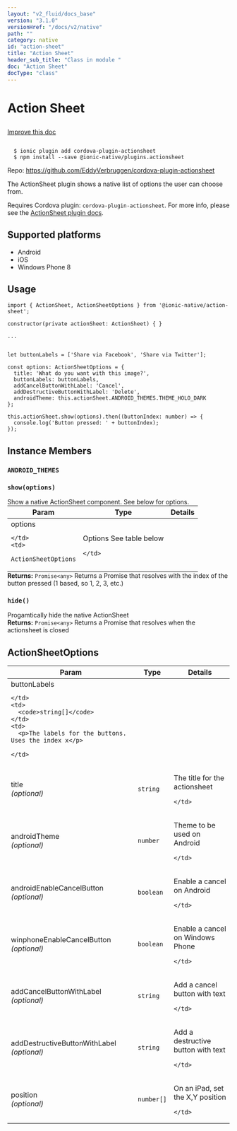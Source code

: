```yaml
---
layout: "v2_fluid/docs_base"
version: "3.1.0"
versionHref: "/docs/v2/native"
path: ""
category: native
id: "action-sheet"
title: "Action Sheet"
header_sub_title: "Class in module "
doc: "Action Sheet"
docType: "class"
---
```








<h1 class="api-title">
  
  Action Sheet
  

  

  </h1>

<a class="improve-v2-docs" href="http://github.com/driftyco/ionic-native/edit/master/src/@ionic-native/plugins/action-sheet/index.ts#L45">
  Improve this doc
</a>



<!-- decorators -->





<pre><code>
  $ ionic plugin add cordova-plugin-actionsheet
  $ npm install --save @ionic-native/plugins.actionsheet
</code></pre>
<p>Repo:
  <a href="https://github.com/EddyVerbruggen/cordova-plugin-actionsheet">
    https://github.com/EddyVerbruggen/cordova-plugin-actionsheet
  </a>
</p>

<!-- description -->

<p>The ActionSheet plugin shows a native list of options the user can choose from.</p>
<p>Requires Cordova plugin: <code>cordova-plugin-actionsheet</code>. For more info, please see the <a href="https://github.com/EddyVerbruggen/cordova-plugin-actionsheet">ActionSheet plugin docs</a>.</p>


<!-- @platforms tag -->
<h2>Supported platforms</h2>

<ul>
  <li>Android</li><li>iOS</li><li>Windows Phone 8</li>
</ul>

<!-- @platforms tag end -->


<!-- if doc.decorators -->

<!-- @usage tag -->

<h2>Usage</h2>

<pre><code class="lang-typescript">import { ActionSheet, ActionSheetOptions } from &#39;@ionic-native/action-sheet&#39;;

constructor(private actionSheet: ActionSheet) { }

...


let buttonLabels = [&#39;Share via Facebook&#39;, &#39;Share via Twitter&#39;];

const options: ActionSheetOptions = {
  title: &#39;What do you want with this image?&#39;,
  buttonLabels: buttonLabels,
  addCancelButtonWithLabel: &#39;Cancel&#39;,
  addDestructiveButtonWithLabel: &#39;Delete&#39;,
  androidTheme: this.actionSheet.ANDROID_THEMES.THEME_HOLO_DARK
};

this.actionSheet.show(options).then((buttonIndex: number) =&gt; {
  console.log(&#39;Button pressed: &#39; + buttonIndex);
});
</code></pre>




<!-- @property tags -->




<!-- methods on the class -->

<h2>Instance Members</h2>
<div id="ANDROID_THEMES"></div>
<h3>
  <code>ANDROID_THEMES</code>
  

</h3>



<div id="show"></div>
<h3>
  <code>show(options)</code>
  

</h3>
Show a native ActionSheet component. See below for options.
<table class="table param-table" style="margin:0;">
  <thead>
  <tr>
    <th>Param</th>
    <th>Type</th>
    <th>Details</th>
  </tr>
  </thead>
  <tbody>
  
  <tr>
    <td>
      options
      
      
    </td>
    <td>
      
<code>ActionSheetOptions</code>
    </td>
    <td>
      <p>Options See table below</p>

      
    </td>
  </tr>
  
  </tbody>
</table>

<div class="return-value" markdown="1">
  <i class="icon ion-arrow-return-left"></i>
  <b>Returns:</b> 
<code>Promise&lt;any&gt;</code> Returns a Promise that resolves with the index of the
  button pressed (1 based, so 1, 2, 3, etc.)
</div><div id="hide"></div>
<h3>
  <code>hide()</code>
  

</h3>
Progamtically hide the native ActionSheet


<div class="return-value" markdown="1">
  <i class="icon ion-arrow-return-left"></i>
  <b>Returns:</b> 
<code>Promise&lt;any&gt;</code> Returns a Promise that resolves when the actionsheet is closed
</div>



<!-- other classes -->

<!-- end other classes -->

<!-- interfaces -->

<!--<h2><a class="anchor" name="interfaces" href="#interfaces"></a>Interfaces</h2>-->


<h2><a class="anchor" name="ActionSheetOptions" href="#ActionSheetOptions"></a>ActionSheetOptions</h2>


<table class="table param-table" style="margin:0;">
  <thead>
  <tr>
    <th>Param</th>
    <th>Type</th>
    <th>Details</th>
  </tr>
  </thead>
  <tbody>
  
  <tr>
    <td>
      buttonLabels
      
    </td>
    <td>
      <code>string[]</code>
    </td>
    <td>
      <p>The labels for the buttons. Uses the index x</p>

    </td>
  </tr>
  
  <tr>
    <td>
      title
      <div><em>(optional)</em></div>
    </td>
    <td>
      <code>string</code>
    </td>
    <td>
      <p>The title for the actionsheet</p>

    </td>
  </tr>
  
  <tr>
    <td>
      androidTheme
      <div><em>(optional)</em></div>
    </td>
    <td>
      <code>number</code>
    </td>
    <td>
      <p>Theme to be used on Android</p>

    </td>
  </tr>
  
  <tr>
    <td>
      androidEnableCancelButton
      <div><em>(optional)</em></div>
    </td>
    <td>
      <code>boolean</code>
    </td>
    <td>
      <p>Enable a cancel on Android</p>

    </td>
  </tr>
  
  <tr>
    <td>
      winphoneEnableCancelButton
      <div><em>(optional)</em></div>
    </td>
    <td>
      <code>boolean</code>
    </td>
    <td>
      <p>Enable a cancel on Windows Phone</p>

    </td>
  </tr>
  
  <tr>
    <td>
      addCancelButtonWithLabel
      <div><em>(optional)</em></div>
    </td>
    <td>
      <code>string</code>
    </td>
    <td>
      <p>Add a cancel button with text</p>

    </td>
  </tr>
  
  <tr>
    <td>
      addDestructiveButtonWithLabel
      <div><em>(optional)</em></div>
    </td>
    <td>
      <code>string</code>
    </td>
    <td>
      <p>Add a destructive button with text</p>

    </td>
  </tr>
  
  <tr>
    <td>
      position
      <div><em>(optional)</em></div>
    </td>
    <td>
      <code>number[]</code>
    </td>
    <td>
      <p>On an iPad, set the X,Y position</p>

    </td>
  </tr>
  
  </tbody>
</table>





<!-- end interfaces -->

<!-- related link --><!-- end content block -->


<!-- end body block -->

